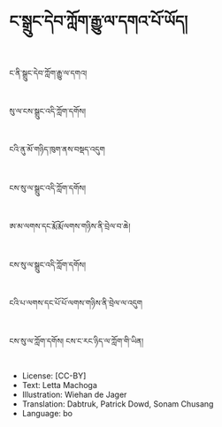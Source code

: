 # ང་སྒྲུང་དེབ་ཀློག་རྒྱུ་ལ་དགའ་པོ་ཡོད།

##
ང་ནི་སྒྲུང་དེབ་ཀློག་རྒྱུ་ལ་དགའ།

##
སུ་ལ་ངས་སྒྲུང་འདི་ཀློག་དགོས།

##
ངའི་ནུ་མོ་གཉིད་ཁུག་ནས་བསྡད་འདུག

##
ངས་སུ་ལ་སྒྲུང་འདི་ཀློག་དགོས།

##
ཨ་མ་ལགས་དང་རྨོ་རྨོ་ལགས་གཉིས་ནི་བྲེལ་བ་ཆེ།

##
ངས་སུ་ལ་སྒྲུང་འདི་ཀློག་དགོས།

##
ངའི་པ་ལགས་དང་པོ་པོ་ལགས་གཉིས་ནི་བྲེལ་ལ་འདུག

##
ངས་སུ་ལ་ཀློག་དགོས། ངས་ང་རང་ཉིད་ལ་ཀློག་གི་ཡིན།

##
* License: [CC-BY]
* Text: Letta Machoga
* Illustration: Wiehan de Jager
* Translation: Dabtruk, Patrick Dowd, Sonam Chusang
* Language: bo
